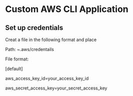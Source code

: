 # Custom AWS CLI Application

## Set up credentials
Creat a file in the following format and place

Path: ~.aws/credentails

File format:

[default]

aws_access_key_id=your_access_key_id

aws_secret_access_key=your_secret_access_key
